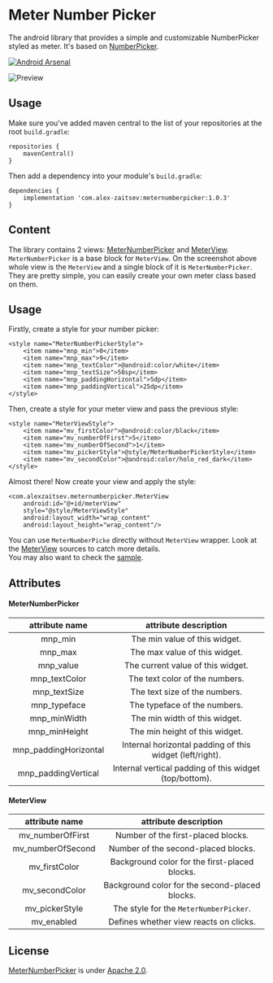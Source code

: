 # Meter Number Picker
The android library that provides a simple and customizable NumberPicker styled as meter. It's based on [NumberPicker](https://github.com/ShawnLin013/NumberPicker).

[![Android Arsenal]( https://img.shields.io/badge/Android%20Arsenal-Meter%20Number%20Picker-green.svg?style=flat)](https://android-arsenal.com/details/1/6723)

![Preview](https://github.com/alexzaitsev/meter-number-picker/blob/master/art/demo-framed.gif)

## Usage
Make sure you've added maven central to the list of your repositories at the root `build.gradle`:
```
repositories {
    mavenCentral()
}
```
Then add a dependency into your module's `build.gradle`:
```
dependencies {
    implementation 'com.alex-zaitsev:meternumberpicker:1.0.3'
}
```

## Content
The library contains 2 views: [MeterNumberPicker](https://github.com/alexzaitsev/meter-number-picker/blob/master/meternumberpicker/src/main/java/com/alexzaitsev/meternumberpicker/MeterNumberPicker.java) and [MeterView](https://github.com/alexzaitsev/meter-number-picker/blob/master/meternumberpicker/src/main/java/com/alexzaitsev/meternumberpicker/MeterView.java). `MeterNumberPicker` is a base block for `MeterView`. On the screenshot above whole view is the `MeterView` and a single block of it is `MeterNumberPicker`. They are pretty simple, you can easily create your own meter class based on them.

## Usage
Firstly, create a style for your number picker:
```
<style name="MeterNumberPickerStyle">
    <item name="mnp_min">0</item>
    <item name="mnp_max">9</item>
    <item name="mnp_textColor">@android:color/white</item>
    <item name="mnp_textSize">50sp</item>
    <item name="mnp_paddingHorizontal">5dp</item>
    <item name="mnp_paddingVertical">25dp</item>
</style>
```
Then, create a style for your meter view and pass the previous style:
```
<style name="MeterViewStyle">
    <item name="mv_firstColor">@android:color/black</item>
    <item name="mv_numberOfFirst">5</item>
    <item name="mv_numberOfSecond">1</item>
    <item name="mv_pickerStyle">@style/MeterNumberPickerStyle</item>
    <item name="mv_secondColor">@android:color/holo_red_dark</item>
</style>
```
Almost there! Now create your view and apply the style:
```
<com.alexzaitsev.meternumberpicker.MeterView
    android:id="@+id/meterView"
    style="@style/MeterViewStyle"
    android:layout_width="wrap_content"
    android:layout_height="wrap_content"/>
```

You can use `MeterNumberPicke` directly without `MeterView` wrapper. Look at the [MeterView](https://github.com/alexzaitsev/meter-number-picker/blob/master/meternumberpicker/src/main/java/com/alexzaitsev/meternumberpicker/MeterView.java) sources to catch more details.  
You may also want to check the [sample](https://github.com/alexzaitsev/meter-number-picker/tree/master/sample).

## Attributes

#### MeterNumberPicker
|attribute name|attribute description|
|:-:|:-:|
|mnp_min|The min value of this widget.|
|mnp_max|The max value of this widget.|
|mnp_value|The current value of this widget.|
|mnp_textColor|The text color of the numbers.|
|mnp_textSize|The text size of the numbers.|
|mnp_typeface|The typeface of the numbers.|
|mnp_minWidth|The min width of this widget.|
|mnp_minHeight|The min height of this widget.|
|mnp_paddingHorizontal|Internal horizontal padding of this widget (left/right).|
|mnp_paddingVertical|Internal vertical padding of this widget (top/bottom).|

#### MeterView
|attribute name|attribute description|
|:-:|:-:|
|mv_numberOfFirst|Number of the first-placed blocks.|
|mv_numberOfSecond|Number of the second-placed blocks.|
|mv_firstColor|Background color for the first-placed blocks.|
|mv_secondColor|Background color for the second-placed blocks.|
|mv_pickerStyle|The style for the `MeterNumberPicker`.|
|mv_enabled|Defines whether view reacts on clicks.|

## License
[MeterNumberPicker](https://github.com/alexzaitsev/meter-number-picker) is under [Apache 2.0](https://github.com/alexzaitsev/meter-number-picker/blob/master/LICENSE).
